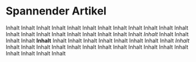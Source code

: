 ---
---

# Spannender Artikel

Inhalt Inhalt Inhalt Inhalt Inhalt Inhalt Inhalt Inhalt
Inhalt Inhalt Inhalt Inhalt Inhalt Inhalt Inhalt Inhalt Inhalt Inhalt Inhalt
Inhalt Inhalt *Inhalt* Inhalt Inhalt Inhalt Inhalt **Inhalt** Inhalt Inhalt Inhalt
Inhalt Inhalt Inhalt Inhalt Inhalt _Inhalt_ Inhalt Inhalt Inhalt Inhalt Inhalt Inhalt
Inhalt Inhalt Inhalt Inhalt Inhalt Inhalt <Inhalt> Inhalt Inhalt Inhalt Inhalt

